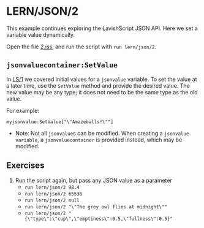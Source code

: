 # LERN/JSON/2
This example continues exploring the LavishScript JSON API. Here we set a variable value dynamically.

Open the file [2.iss](2.iss), and run the script with ```run lern/json/2```.

## ```jsonvaluecontainer:SetValue```

In [LS/1](1.md) we covered initial values for a ```jsonvalue``` variable. To set the value at a later time, use the ```SetValue``` method and provide the desired value. The new value may be any type; it does not need to be the same type as the old value.

For example:
```
myjsonvalue:SetValue["\"Amazeballs!\""]
```

* Note: Not all ```jsonvalue```s can be modified. When creating a ```jsonvalue variable```, a ```jsonvaluecontainer``` is provided instead, which may be modified.

## Exercises

1. Run the script again, but pass any JSON value as a parameter
   * ```run lern/json/2 98.4```
   * ```run lern/json/2 65536```
   * ```run lern/json/2 null```
   * ```run lern/json/2 "\"The grey owl flies at midnight\""```
   * ```run lern/json/2 "{\"type\":\"cup\",\"emptiness\":0.5,\"fullness\":0.5}"```
   